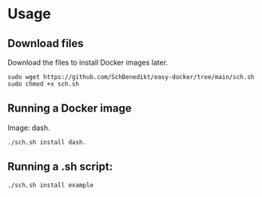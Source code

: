 # Usage
## Download files
Download the files to install Docker images later.
```
sudo wget https://github.com/SchBenedikt/easy-docker/tree/main/sch.sh
sudo chmod +x sch.sh
```
## Running a Docker image
Image: dash.
```
./sch.sh install dash.
```
## Running a .sh script:
```
./sch.sh install example
```
